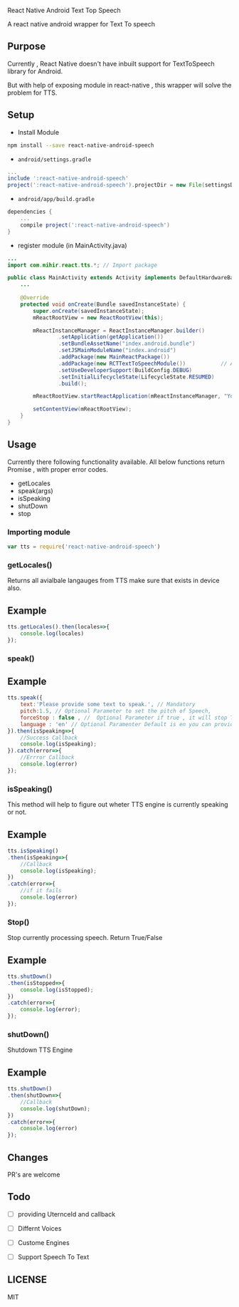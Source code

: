 React Native Android Text Top Speech

A react native android wrapper for Text To speech

## Purpose 

Currently , React Native doesn't have inbuilt support for TextToSpeech library for Android.

But with help of exposing module in react-native , this wrapper will solve the problem for TTS.

## Setup

* Install Module

```bash
npm install --save react-native-android-speech
```

* `android/settings.gradle`

```gradle
...
include ':react-native-android-speech'
project(':react-native-android-speech').projectDir = new File(settingsDir, '../node_modules/react-native-android-speech')
```

* `android/app/build.gradle`

```gradle
dependencies {
	...
	compile project(':react-native-android-speech')
}
```

* register module (in MainActivity.java)

```java
...
import com.mihir.react.tts.*; // Import package

public class MainActivity extends Activity implements DefaultHardwareBackBtnHandler {
	...
	
    @Override
    protected void onCreate(Bundle savedInstanceState) {
        super.onCreate(savedInstanceState);
        mReactRootView = new ReactRootView(this);

        mReactInstanceManager = ReactInstanceManager.builder()
                .setApplication(getApplication())
                .setBundleAssetName("index.android.bundle")
                .setJSMainModuleName("index.android")
                .addPackage(new MainReactPackage())
                .addPackage(new RCTTextToSpeechModule())           // Add any extra modules here
                .setUseDeveloperSupport(BuildConfig.DEBUG)
                .setInitialLifecycleState(LifecycleState.RESUMED)
                .build();

        mReactRootView.startReactApplication(mReactInstanceManager, "YourProject", null);

        setContentView(mReactRootView);
    }	
}
```

## Usage

Currently there following functionality available. All below functions return Promise , with proper error codes.

- getLocales
- speak(args)
- isSpeaking
- shutDown
- stop


### Importing module


```js
var tts = require('react-native-android-speech')

```

### getLocales()
Returns all avialbale langauges from TTS make sure that exists in device also.

## Example 

```js
tts.getLocales().then(locales=>{
    console.log(locales)
});

```

### speak()

## Example

```js
tts.speak({
    text:'Please provide some text to speak.', // Mandatory
    pitch:1.5, // Optional Parameter to set the pitch of Speech,
    forceStop : false , //  Optional Parameter if true , it will stop TTS if it is already in process
    language : 'en' // Optional Paramenter Default is en you can provide any supported lang by TTS
}).then(isSpeaking=>{
    //Success Callback
    console.log(isSpeaking);
}).catch(error=>{
    //Errror Callback
    console.log(error)
});

```

### isSpeaking()

This method will help to figure out wheter TTS engine is currently speaking or not.

## Example

```js
tts.isSpeaking()
.then(isSpeaking=>{
    //Callback
    console.log(isSpeaking);
})
.catch(error=>{
    //if it fails 
    console.log(error)
});

```

### Stop()

Stop currently processing speech. Return True/False

## Example

```js
tts.shutDown()
.then(isStopped=>{
    console.log(isStopped);
})
.catch(error=>{
    console.log(error);
});

```

### shutDown()

Shutdown TTS Engine

## Example

```js
tts.shutDown()
.then(shutDown=>{
    //Callback 
    console.log(shutDown);
})
.catch(error=>{
    console.log(error)
});

```

## Changes
PR's are welcome

## Todo 

* [ ]  providing UternceId and callback
* [ ]  Differnt Voices
* [ ]  Custome Engines 
* [ ]  Support Speech To Text


## LICENSE

MIT
